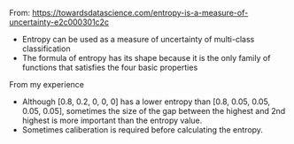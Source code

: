 From: https://towardsdatascience.com/entropy-is-a-measure-of-uncertainty-e2c000301c2c

- Entropy can be used as a measure of uncertainty of multi-class classification
- The formula of entropy has its shape because it is the only family of functions that satisfies the four basic properties

From my experience

- Although [0.8, 0.2, 0, 0, 0] has a lower entropy than [0.8, 0.05, 0.05, 0.05, 0.05], sometimes the size of the gap between the highest and 2nd highest is more important than the entropy value.
- Sometimes caliberation is required before calculating the entropy.
